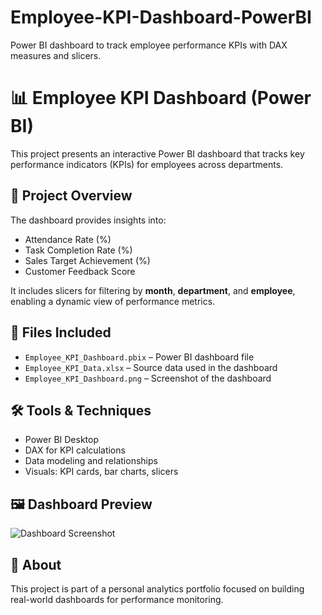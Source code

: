 # Employee-KPI-Dashboard-PowerBI
Power BI dashboard to track employee performance KPIs with DAX measures and slicers.

# 📊 Employee KPI Dashboard (Power BI)

This project presents an interactive Power BI dashboard that tracks key performance indicators (KPIs) for employees across departments.

## 📌 Project Overview

The dashboard provides insights into:
- Attendance Rate (%)
- Task Completion Rate (%)
- Sales Target Achievement (%)
- Customer Feedback Score

It includes slicers for filtering by **month**, **department**, and **employee**, enabling a dynamic view of performance metrics.

## 📂 Files Included
- `Employee_KPI_Dashboard.pbix` – Power BI dashboard file  
- `Employee_KPI_Data.xlsx` – Source data used in the dashboard  
- `Employee_KPI_Dashboard.png` – Screenshot of the dashboard

## 🛠️ Tools & Techniques
- Power BI Desktop  
- DAX for KPI calculations  
- Data modeling and relationships  
- Visuals: KPI cards, bar charts, slicers

## 🖼️ Dashboard Preview
![Dashboard Screenshot](Employee_KPI_Dashboard.png)

## 🔗 About
This project is part of a personal analytics portfolio focused on building real-world dashboards for performance monitoring.

